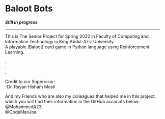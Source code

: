 # Baloot Bots
<strong>*Still in progress*</strong><br><hr>
This is The Senior Project for Spring 2022 in Faculty of Computing and Information Technology in King Abdul-Aziz University.
<br>A playable (Baloot) card game in Python language using Reinforcement Learning.

.<br>
.<br>
.

Credit to our Supervisor:<br>
-Dr. Rayan Hisham Mosli

And my Friends who are also my colleagues that helped me in this project, which you will find their information in the GitHub accounts below:
<br>@MohammedA23
<br>@CodeManJoe

